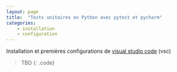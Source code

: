 ```yaml
---
layout: page
title:  "Tests unitaires en Python avec pytest et pycharm"
categories: 
    - installation 
    - configuration
---
```



Installation et premières configurations de [visual studio code](https://code.visualstudio.com/) (vsc)
<!--more-->


> TBD
{: .code}